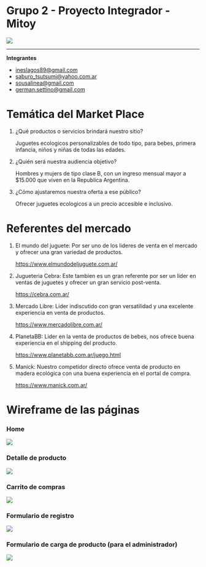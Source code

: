 # Grupo 2 - Proyecto Integrador - Mitoy

![](https://raw.githubusercontent.com/proyectointegrador-mitoy/grupo_2_mitoy/master/public/images/logos/logo-180x180.png)

------------
**Integrantes**
- ineslagos89@gmail.com
- saburo_tsutsumi@yahoo.com.ar
- sousalinea@gmail.com
- german.settino@gmail.com
 
# Temática del Market Place 

1. ¿Qué productos o servicios brindará nuestro sitio? 

	Juguetes ecologicos personalizables de todo tipo, para bebes, primera infancia, niños y niñas de todas las edades.

2. ¿Quién será nuestra audiencia objetivo? 

	Hombres y mujers de tipo clase B, con un ingreso mensual mayor a $15.000 que viven en la Republica Argentina.

3. ¿Cómo ajustaremos nuestra oferta a ese público? 

	Ofrecer juguetes ecologicos a un precio accesible e inclusivo.

# Referentes del mercado

1. El mundo del juguete: Por ser uno de los lideres de venta en el mercado y ofrecer una gran variedad de productos. 

	https://www.elmundodeljuguete.com.ar/

2. Jugueteria Cebra: Este tambien es un gran referente por ser un lider en ventas de juguetes y ofrecer un gran servicio post-venta.

	https://cebra.com.ar/

3. Mercado Libre: Lider indiscutido con gran versatilidad y una excelente experiencia en venta de productos.

	https://www.mercadolibre.com.ar/ 

4. PlanetaBB: Lider en la venta de productos de bebes, nos ofrece buena experiencia en el shipping del producto.

	https://www.planetabb.com.ar/juego.html

5. Manick: Nuestro competidor directo ofrece venta de producto en madera ecológica con una buena experiencia en el portal de compra.

	https://www.manick.com.ar/

# Wireframe de las páginas

### Home

![](https://raw.githubusercontent.com/proyectointegrador-mitoy/grupo_2_mitoy/master/public/images/wireframe/wireframe-home.jpeg)

### Detalle de producto

![](https://raw.githubusercontent.com/proyectointegrador-mitoy/grupo_2_mitoy/master/public/images/wireframe/wireframe-producto.jpeg)

### Carrito de compras

![](https://raw.githubusercontent.com/proyectointegrador-mitoy/grupo_2_mitoy/master/public/images/wireframe/wireframe-carrito.jpeg)

### Formulario de registro

![](https://raw.githubusercontent.com/proyectointegrador-mitoy/grupo_2_mitoy/master/public/images/wireframe/wireframe-registro.jpeg)

### Formulario de carga de producto (para el administrador) 

![](https://raw.githubusercontent.com/proyectointegrador-mitoy/grupo_2_mitoy/master/public/images/wireframe/wireframe-admin-producto.jpeg)






